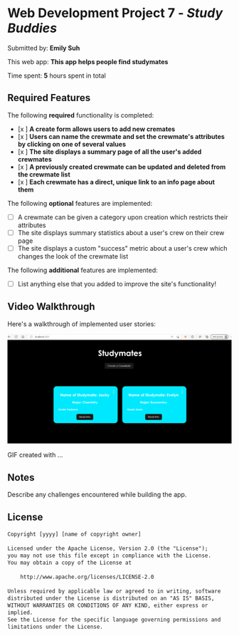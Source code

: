 # Web Development Project 7 - *Study Buddies*

Submitted by: **Emily Suh**

This web app: **This app helps people find studymates**

Time spent: **5** hours spent in total

## Required Features

The following **required** functionality is completed:

- [x ] **A create form allows users to add new cremates**
- [x ] **Users can name the crewmate and set the crewmate's attributes by clicking on one of several values**
- [x ] **The site displays a summary page of all the user's added crewmates**
- [x ] **A previously created crewmate can be updated and deleted from the crewmate list**
- [x ] **Each crewmate has a direct, unique link to an info page about them**

The following **optional** features are implemented:

- [ ] A crewmate can be given a category upon creation which restricts their attributes
- [ ] The site displays summary statistics about a user's crew on their crew page 
- [ ] The site displays a custom "success" metric about a user's crew which changes the look of the crewmate list

The following **additional** features are implemented:

* [ ] List anything else that you added to improve the site's functionality!

## Video Walkthrough

Here's a walkthrough of implemented user stories:

![](https://github.com/gs0930/StudyBuddy/blob/master/Project_7.gif)
<!-- Replace this with whatever GIF tool you used! -->
GIF created with ...  
<!-- Recommended tools:
[Kap](https://getkap.co/) for macOS
[ScreenToGif](https://www.screentogif.com/) for Windows
[peek](https://github.com/phw/peek) for Linux. -->

## Notes

Describe any challenges encountered while building the app.

## License

    Copyright [yyyy] [name of copyright owner]

    Licensed under the Apache License, Version 2.0 (the "License");
    you may not use this file except in compliance with the License.
    You may obtain a copy of the License at

        http://www.apache.org/licenses/LICENSE-2.0

    Unless required by applicable law or agreed to in writing, software
    distributed under the License is distributed on an "AS IS" BASIS,
    WITHOUT WARRANTIES OR CONDITIONS OF ANY KIND, either express or implied.
    See the License for the specific language governing permissions and
    limitations under the License.

